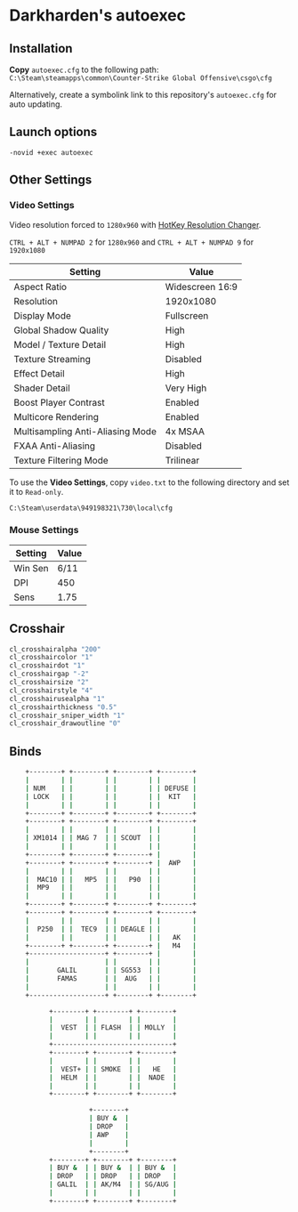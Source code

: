 # Darkharden's autoexec

<!--
My Profile: https://steamcommunity.com/id/darkharden
Original Gist: https://gist.github.com/schalkburger/a19cd40175ee026f69d0c033b37d58b1
-->

## Installation

**Copy** `autoexec.cfg` to the following path:
`C:\Steam\steamapps\common\Counter-Strike Global Offensive\csgo\cfg`

Alternatively, create a symbolink link to this repository's `autoexec.cfg` for auto updating.

## Launch options

`-novid +exec autoexec`

## Other Settings

### Video Settings

Video resolution forced to `1280x960` with [HotKey Resolution Changer](https://m.majorgeeks.com/files/details/hrc_%C3%82%E2%80%93_hotkey_resolution_changer.html).

`CTRL + ALT + NUMPAD 2` for `1280x960` and `CTRL + ALT + NUMPAD 9` for `1920x1080`

| Setting                          | Value           |
| -------------------------------- | --------------- |
| Aspect Ratio                     | Widescreen 16:9 |
| Resolution                       | 1920x1080       |
| Display Mode                     | Fullscreen      |
| Global Shadow Quality            | High            |
| Model / Texture Detail           | High            |
| Texture Streaming                | Disabled        |
| Effect Detail                    | High            |
| Shader Detail                    | Very High       |
| Boost Player Contrast            | Enabled         |
| Multicore Rendering              | Enabled         |
| Multisampling Anti-Aliasing Mode | 4x MSAA         |
| FXAA Anti-Aliasing               | Disabled        |
| Texture Filtering Mode           | Trilinear       |

To use the **Video Settings**, copy `video.txt` to the following directory and set it to `Read-only`.

`C:\Steam\userdata\949198321\730\local\cfg`

### Mouse Settings

| Setting | Value |
| ------- | ----- |
| Win Sen | 6/11  |
| DPI     | 450   |
| Sens    | 1.75  |

## Crosshair

```bash
cl_crosshairalpha "200"
cl_crosshaircolor "1"
cl_crosshairdot "1"
cl_crosshairgap "-2"
cl_crosshairsize "2"
cl_crosshairstyle "4"
cl_crosshairusealpha "1"
cl_crosshairthickness "0.5"
cl_crosshair_sniper_width "1"
cl_crosshair_drawoutline "0"
```

## Binds

```bash
    +--------+ +--------+ +--------+ +--------+
    |        | |        | |        | |        |
    | NUM    | |        | |        | | DEFUSE |
    | LOCK   | |        | |        | |  KIT   |
    |        | |        | |        | |        |
    +--------+ +--------+ +--------+ +--------+
    +--------+ +--------+ +--------+ +--------+
    |        | |        | |        | |        |
    | XM1014 | | MAG 7  | | SCOUT  | |        |
    |        | |        | |        | |        |
    +--------+ +--------+ +--------+ |        |
    +--------+ +--------+ +--------+ |  AWP   |
    |        | |        | |        | |        |
    |  MAC10 | |   MP5  | |   P90  | |        |
    |  MP9   | |        | |        | |        |
    |        | |        | |        | |        |
    +--------+ +--------+ +--------+ +--------+
    +--------+ +--------+ +--------+ +--------+
    |        | |        | |        | |        |
    |  P250  | |  TEC9  | | DEAGLE | |        |
    |        | |        | |        | |   AK   |
    +--------+ +--------+ +--------+ |   M4   |
    +-------------------+ +--------+ |        |
    |                   | |        | |        |
    |       GALIL       | | SG553  | |        |
    |       FAMAS       | |  AUG   | |        |
    |                   | |        | |        |
    +-------------------+ +--------+ +--------+

          +--------+ +--------+ +--------+
          |        | |        | |        |
          |  VEST  | | FLASH  | | MOLLY  |
          |        | |        | |        |
          +------------------------------+
          +--------+ +--------+ +--------+
          |        | |        | |        |
          |  VEST+ | | SMOKE  | |   HE   |
          |  HELM  | |        | |  NADE  |
          |        | |        | |        |
          +--------+ +--------+ +--------+

                    +--------+
                    | BUY &  |
                    | DROP   |
                    | AWP    |
                    |        |
                    +--------+
          +--------+ +--------+ +--------+
          | BUY &  | | BUY &  | | BUY &  |
          | DROP   | | DROP   | | DROP   |
          | GALIL  | | AK/M4  | | SG/AUG |
          |        | |        | |        |
          +--------+ +--------+ +--------+
```
